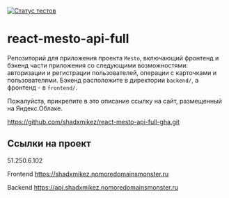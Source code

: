 [![Статус тестов](../../actions/workflows/tests.yml/badge.svg)](../../actions/workflows/tests.yml)

# react-mesto-api-full
Репозиторий для приложения проекта `Mesto`, включающий фронтенд и бэкенд части приложения со следующими возможностями: авторизации и регистрации пользователей, операции с карточками и пользователями. Бэкенд расположите в директории `backend/`, а фронтенд - в `frontend/`. 
  
Пожалуйста, прикрепите в это описание ссылку на сайт, размещенный на Яндекс.Облаке.

https://github.com/shadxmikez/react-mesto-api-full-gha.git

## Ссылки на проект

51.250.6.102

Frontend https://shadxmikez.nomoredomainsmonster.ru

Backend https://api.shadxmikez.nomoredomainsmonster.ru

